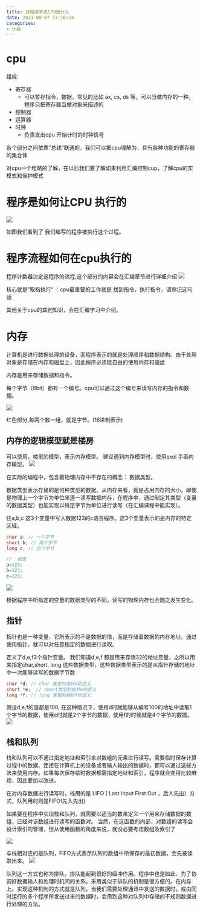 ```yaml
---
title: 对程序来说CPU是什么
date: 2021-09-07 17:10:14
categories: 
- 计组
---
```

# cpu 

组成:
* 寄存器
  * 可以暂存指令，数据。常见的比如 ax, cs, ds 等。可以当做内存的一种。程序只把寄存器当做对象来描述的
* 控制器
* 运算器
* 时钟
  * 负责发出cpu 开始计时的时钟信号

各个部分之间依靠”总线“联通的，我们可以把cpu理解为，具有各种功能的寄存器的集合体

对cpu一个粗略的了解，在以后我们要了解如果利用汇编控制cup，了解cpu的实模式和保护模式
#  程序是如何让CPU 执行的
![](https://isam2016hexo.oss-cn-hangzhou.aliyuncs.com/img/20210907173158.jpg)

如图我们看到了 我们编写的程序被执行这个过程。
# 程序流程如何在cpu执行的
程序计数器决定这程序的流程,这个部分的内容会在汇编章节进行详细介绍
![](https://isam2016hexo.oss-cn-hangzhou.aliyuncs.com/img/20210907175029.jpg)

核心就是”取指执行“ ：cpu最重要的工作就是 找到指令，执行指令，请熟记这句话


其他关于cpu的其他知识，会在汇编学习中介绍。
# 内存 
计算机是进行数据处理的设备，而程序表示的就是处理顺序和数据结构。由于处理对象是存储在内存和磁盘上，因此程序必须能自由的使用内存和磁盘

内存是用来存储数据和指令。

每个字节（8bit）都有一个编号。cpu可以通过这个编号来读写内存的指令和数据。

![](https://isam2016hexo.oss-cn-hangzhou.aliyuncs.com/img/20210907105026.jpg)

红色部分,每两个数一组，就是字节。(16进制表示)

## 内存的逻辑模型就是楼房
可以使用，楼房的模型，表示内存模型。 建议遇到内存模型时，使用exel 手画内存模型。
![](https://isam2016hexo.oss-cn-hangzhou.aliyuncs.com/img/20220207114327.jpg)

在实际的编程中，包含着物理内存中不存在的概念： 数据类型。

数据类型表示存储的是何种类型的数据。从内存来看，就是占用内存的大小。即使是物理上一个字节为单位来逐一读写数据内存，在程序中，通过制定其类型（变量的数据类型）也能实现以特定字节为单位进行读写（在汇编课程中能实现）。

往a,b,c 这3个变量中写入数据123的c语言程序。这3个变量表示的是内存的特定区域。
```c
char a; // 一个字节
short b; // 两个字节
long c; // 四个字节

//  赋值
a=123;
b=123;
c=123;
```
![](https://isam2016hexo.oss-cn-hangzhou.aliyuncs.com/img/20220207133349.jpg)

根据程序中所指定的变量的数据类型的不同，读写的物理内存也会随之发生变化。

## 指针
指针也是一种变量，它所表示的不是数据的值，而是存储着数据的内存地址。通过使用指针，就可以对任意指定的数据进行读取。

定义了d,e,f3个指针变量。 我们知道d,e,f 都是用来存储32的地址变量，之所以用来指定char,short, long 这些数据类型，这些数据类型表示的是从指针存储的地址中一次能够读写的数据字节数

```c
char *d; // char 类型的指针d的定义
short *e;  // short类型的指针e的定义
long *f; // long 类型的指针f的定义
```
假设d,e,f的值都是100, 在这种情况下，使用d时就能够从编号100的地址中读取1个字节的数据，使用e时就是2个字节的数据，使用f的时候就是4个字节的数据。
![](https://isam2016hexo.oss-cn-hangzhou.aliyuncs.com/img/20220207134824.jpg)

## 栈和队列

栈和队列可以不通过指定地址和索引来对数组的元素进行读写。需要临时保存计算过程中的数据、连接在计算机上的设备或者输人输出的数据时，都可以通过这些方法来使用内存。如果每次保存临时数据都需指定地址和索引，程序就会变得比较麻烦，因此要加以改进。

在对内存数据进行读写时，栈用的是 LIFO ( Last Input First Out ，后人先出）方式，队列用的则是FIFO(先入先出)

如果要在程序中实现栈和队列，就需要以适当的数来定义一个用来存储数据的数组，已经对该数组进行读写的函数对。 当然，在这函数的内部，对数组的读写会设计索引的管理，但从使用函数的角度来说，就没必要考虑数组及索引了

![](https://isam2016hexo.oss-cn-hangzhou.aliyuncs.com/img/20220207142548.jpg)

与栈相对应的是队列，FIFO方式表示队列的数组中所保存的最初数据，会先被读取出来。
![](https://isam2016hexo.oss-cn-hangzhou.aliyuncs.com/img/20220207143131.jpg)

队列这一方式也称为排队。排队能起到很好的级冲作用。程序中也是如此、为了协调好数据输人和处理时机间的关系，采用类似于排队的机制是很方便的。在内存上。实现这种机制的方式就是队列。当我们需要处理通讯中发送的数据时，或由同时运行的多个程序所发送过来的数据时，会用到这种对队列中存储的不规则数据进行处理的方法。
